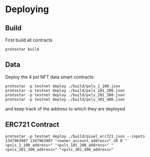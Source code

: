 # Deploying

## Build

First build all contracts

    protostar build

## Data

Deploy the 4 pxl NFT data smart contracts:

    protostar -p testnet deploy ./build/pxls_1_100.json
    protostar -p testnet deploy ./build/pxls_101_200.json
    protostar -p testnet deploy ./build/pxls_201_300.json
    protostar -p testnet deploy ./build/pxls_301_400.json
    
and keep track of the address to which they are deployed

## ERC721 Contract

    protostar -p testnet deploy ./build/pixel_erc721.json --inputs 1347963987 1347963987 "<owner_account_address>" 20 0 "<pxls_1_100_address>" "<pxls_101_200_address>" "<pxls_201_300_address>" "<pxls_301_400_address>"
